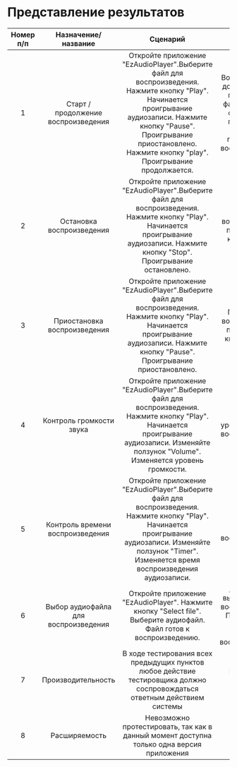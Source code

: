 # Представление результатов

| Номер п/п | Назначение/название | Сценарий | Ожидаемый результат | Фактический результат | Оценка | 
| :------: | :------: | :------: | :------: | :------: | :------: |
| 1 | Старт / продолжение воспроизведения | Откройте приложение "EzAudioPlayer".Выберите файл для воспроизведения. Нажмите кнопку "Play". Начинается проигрывание аудиозаписи. Нажмите кнопку "Pause". Проигрывание приостановлено. Нажмите кнопку "play". Проигрывание продолжается. | Воспроизведение должно начаться после выбора файла и нажатия старта. После присотановки должно продолжиться воспроизведение. |  |  | 
| 2 | Остановка воспроизведения | Откройте приложение "EzAudioPlayer".Выберите файл для воспроизведения. Нажмите кнопку "Play". Начинается проигрывание аудиозаписи. Нажмите кнопку "Stop". Проигрывание остановлено. | Остановка воспроизведения после нажатия кнопки "Stop". |  |  |
| 3 | Приостановка воспроизведения | Откройте приложение "EzAudioPlayer".Выберите файл для воспроизведения. Нажмите кнопку "Play". Начинается проигрывание аудиозаписи. Нажмите кнопку "Pause". Проигрывание приостановлено. | Приостановка воспроизведения после нажатия кнопки "Pause". | | |
| 4 | Контроль громкости звука | Откройте приложение "EzAudioPlayer".Выберите файл для воспроизведения. Нажмите кнопку "Play". Начинается проигрывание аудиозаписи. Изменяйте ползунок "Volume". Изменяется уровень громкости. | Изменение уровня громкости воспроизведения. | | | 
| 5 | Контроль времени воспроизведения | Откройте приложение "EzAudioPlayer".Выберите файл для воспроизведения. Нажмите кнопку "Play". Начинается проигрывание аудиозаписи. Изменяйте ползунок "Timer". Изменяется время воспроизведения аудиозаписи. | Изменение времени воспроизведения. | | |
| 6 | Выбор аудиофайла для воспроизведения | Откройте приложение "EzAudioPlayer". Нажмите кнопку "Select file". Выберите аудиофайл. Файл готов к воспроизведению. | Должен быть выбран файл для воспроизведения. После ввыбора должен быть готов к воспроизведению. | | |
| 7 | Производительность | В ходе тестирования всех предыдущих пунктов любое действие тестировщика должно соспровождаться ответным действием системы | Все действия завершены успешно |  |  |
| 8 | Расширяемость | Невозможно протестировать, так как в данный момент доступна только одна версия приложения | - |  |  |
